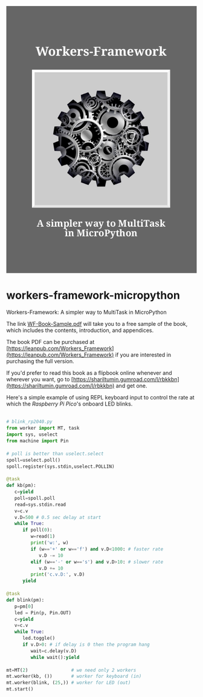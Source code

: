 ![book-cover](Book-Cover.png)
# workers-framework-micropython
Workers-Framework: A simpler way to MultiTask in MicroPython

The link [WF-Book-Sample.pdf](WF-Book-Sample.pdf) will take you to a free sample of the book, which includes the contents, introduction, and appendices.

The book PDF can be purchased at
[https://leanpub.com/Workers_Framework](https://leanpub.com/Workers_Framework)
if you are interested in purchasing the full version.

If you'd prefer to read this book as a flipbook online whenever and wherever you want, 
go to [https://shariltumin.gumroad.com/l/rbkkbn](https://shariltumin.gumroad.com/l/rbkkbn) and get one.

Here's a simple example of using REPL keyboard input to control the rate at which the *Raspberry Pi Pico*'s onboard LED blinks.

``` python

# blink_rp2040.py
from worker import MT, task
import sys, uselect
from machine import Pin

# poll is better than uselect.select
spoll=uselect.poll()
spoll.register(sys.stdin,uselect.POLLIN)

@task
def kb(pm):
   c=yield
   poll=spoll.poll
   read=sys.stdin.read
   v=c.v
   v.D=500 # 0.5 sec delay at start
   while True:
      if poll(0):
         w=read(1)
         print('w:', w)
         if (w=='+' or w=='f') and v.D<1000: # faster rate
            v.D -= 10
         elif (w=='-' or w=='s') and v.D>10: # slower rate
            v.D += 10
         print('c.v.D:', v.D)
      yield

@task
def blink(pm):
   p=pm[0]
   led = Pin(p, Pin.OUT)
   c=yield
   v=c.v
   while True:
      led.toggle()
      if v.D>0: # if delay is 0 then the program hang
         wait=c.delay(v.D)
         while wait():yield

mt=MT(2)                # we need only 2 workers
mt.worker(kb, ())       # worker for keyboard (in)
mt.worker(blink, (25,)) # worker for LED (out)
mt.start()

```
